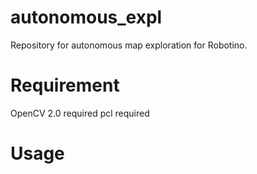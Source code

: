 autonomous_expl
============

Repository for autonomous map exploration for Robotino.

# Requirement
OpenCV 2.0 required
pcl required

# Usage


